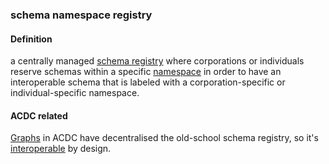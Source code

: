 ### schema namespace registry

<h4>Definition</h4><p>a centrally managed <a href="schema-registry">schema registry</a> where corporations or individuals reserve schemas within a specific <a href="namespace">namespace</a> in order to have an interoperable schema that is labeled with a corporation-specific or individual-specific namespace. </p><h4>ACDC related</h4><p><a href="directed-acyclic-graph">Graphs</a> in ACDC have decentralised the old-school schema registry, so it&#39;s <a href="interoperability">interoperable</a> by design.</p>